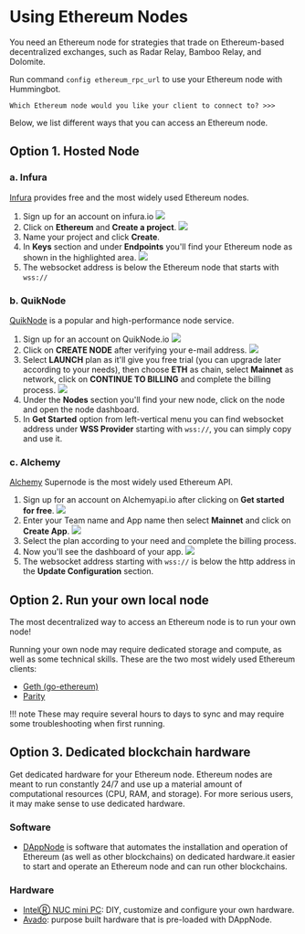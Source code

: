 # Using Ethereum Nodes

You need an Ethereum node for strategies that trade on Ethereum-based decentralized exchanges, such as Radar Relay, Bamboo Relay, and Dolomite.

Run command `config ethereum_rpc_url` to use your Ethereum node with Hummingbot.

```
Which Ethereum node would you like your client to connect to? >>>
```

Below, we list different ways that you can access an Ethereum node.

## Option 1. Hosted Node

### a. Infura

[Infura](https://infura.io/) provides free and the most widely used Ethereum nodes.

1. Sign up for an account on infura.io
![](/assets/img/infura1.png)
2. Click on **Ethereum** and **Create a project**.
![](/assets/img/infura2.png)
3. Name your project and click **Create**.
4. In **Keys** section and under **Endpoints** you'll find your Ethereum node as shown in the highlighted area.
![](/assets/img/infura3.png)
5. The websocket address is below the Ethereum node that starts with `wss://`

### b. QuikNode

[QuikNode](https://www.quiknode.io/) is a popular and high-performance node service.

1. Sign up for an account on QuikNode.io
![](/assets/img/QuikNode1.png)
2. Click on **CREATE NODE** after verifying your e-mail address.
![](/assets/img/QuikNode2.png)
3. Select **LAUNCH** plan as it'll give you free trial (you can upgrade later according to your needs), then choose **ETH** as chain, select **Mainnet** as network, click on **CONTINUE TO BILLING** and complete the billing process.
![](/assets/img/QuikNode3.png)
4. Under the **Nodes** section you'll find your new node, click on the node and open the node dashboard.
5. In **Get Started** option from left-vertical menu you can find websocket address under **WSS Provider** starting with `wss://`, you can simply copy and use it.

### c. Alchemy

[Alchemy](https://alchemyapi.io/) Supernode is the most widely used Ethereum API.

1. Sign up for an account on Alchemyapi.io after clicking on **Get started for free**.
![](/assets/img/Alchemy1.png)
2. Enter your Team name and App name then select **Mainnet** and click on **Create App**.
![](/assets/img/Alchemy2.png)
3. Select the plan according to your need and complete the billing process.
4. Now you'll see the dashboard of your app.
![](/assets/img/Alchemy3.png)
5. The websocket address starting with `wss://` is below the http address in the **Update Configuration** section.

## Option 2. Run your own local node

The most decentralized way to access an Ethereum node is to run your own node!

Running your own node may require dedicated storage and compute, as well as some technical skills. These are the two most widely used Ethereum clients:

- [Geth (go-ethereum)](https://github.com/ethereum/go-ethereum/wiki/Building-Ethereum)
- [Parity](https://github.com/paritytech/parity-ethereum)

!!! note
    These may require several hours to days to sync and may require some troubleshooting when first running.

## Option 3. Dedicated blockchain hardware
Get dedicated hardware for your Ethereum node.  Ethereum nodes are meant to run constantly 24/7 and use up a material amount of computational resources (CPU, RAM, and storage).  For more serious users, it may make sense to use dedicated hardware.

### Software
- [DAppNode](https://dappnode.io/) is software that automates the installation and operation of Ethereum (as well as other blockchains) on dedicated hardware.it easier to start and operate an Ethereum node and can run other blockchains.

### Hardware
- [IntelⓇ NUC mini PC](https://www.intel.com/content/www/us/en/products/boards-kits/nuc.html): DIY, customize and configure your own hardware.
- [Avado](https://ava.do/): purpose built hardware that is pre-loaded with DAppNode.
